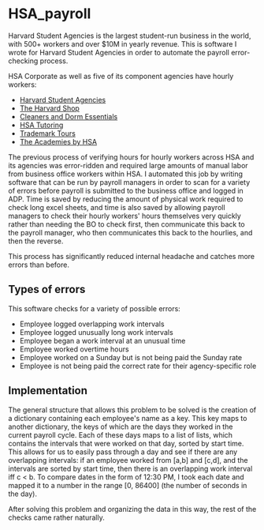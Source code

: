# HSA_payroll
Harvard Student Agencies is the largest student-run business in the world, with 500+ workers and over $10M in yearly revenue. This is software I wrote for Harvard Student Agencies in order to automate the payroll error-checking process.

HSA Corporate as well as five of its component agencies have hourly workers:

* [Harvard Student Agencies](https://hsa.net)
* [The Harvard Shop](https://www.theharvardshop.com)
* [Cleaners and Dorm Essentials](https://dormessentials.hsa.net)
* [HSA Tutoring](https://hsatutoring.com)
* [Trademark Tours](https://trademarktours.com)
* [The Academies by HSA](https://www.academies.hsa.net)

The previous process of verifying hours for hourly workers across HSA and its agencies was error-ridden and required large amounts of manual labor from business office workers within HSA. I automated this job by writing software that can be run by payroll managers in order to scan for a variety of errors before payroll is submitted to the business office and logged in ADP. Time is saved by reducing the amount of physical work required to check long excel sheets, and time is also saved by allowing payroll managers to check their hourly workers' hours themselves very quickly rather than needing the BO to check first, then communicate this back to the payroll manager, who then communicates this back to the hourlies, and then the reverse. 

This process has significantly reduced internal headache and catches more errors than before.

## Types of errors

This software checks for a variety of possible errors:

* Employee logged overlapping work intervals
* Employee logged unusually long work intervals
* Employee began a work interval at an unusual time
* Employee worked overtime hours
* Employee worked on a Sunday but is not being paid the Sunday rate
* Employee is not being paid the correct rate for their agency-specific role

## Implementation

The general structure that allows this problem to be solved is the creation of a dictionary containing each employee's name as a key. This key maps to another dictionary, the keys of which are the days they worked in the current payroll cycle. Each of these days maps to a list of lists, which contains the  intervals that were worked on that day, sorted by start time. This allows for us to easily pass through a day and see if there are any overlapping intervals: if an employee worked from [a,b] and [c,d], and the intervals are sorted by start time, then there is an overlapping work interval iff c < b. To compare dates in the form of 12:30 PM, I took each date and mapped it to a number in the range [0, 86400] (the number of seconds in the day).

After solving this problem and organizing the data in this way, the rest of the checks came rather naturally.
